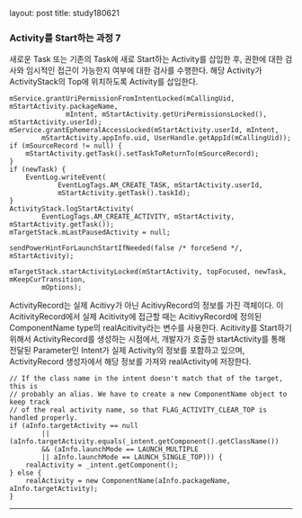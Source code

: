 
layout: post
title: study180621

<h3> Activity를 Start하는 과정 7</h3>

새로운 Task 또는 기존의 Task에 새로 Start하는 Activity를 삽입한 후, 권한에 대한 검사와 임시적인 접근이 가능한지 여부에 대한 검사를 수행한다.
해당 Activity가 ActivityStack의 Top에 위치하도록 Activity를 삽입한다.  

~~~
mService.grantUriPermissionFromIntentLocked(mCallingUid, mStartActivity.packageName,
              mIntent, mStartActivity.getUriPermissionsLocked(), mStartActivity.userId);
mService.grantEphemeralAccessLocked(mStartActivity.userId, mIntent,
        mStartActivity.appInfo.uid, UserHandle.getAppId(mCallingUid));
if (mSourceRecord != null) {
    mStartActivity.getTask().setTaskToReturnTo(mSourceRecord);
}
if (newTask) {
    EventLog.writeEvent(
            EventLogTags.AM_CREATE_TASK, mStartActivity.userId,
            mStartActivity.getTask().taskId);
}
ActivityStack.logStartActivity(
        EventLogTags.AM_CREATE_ACTIVITY, mStartActivity, mStartActivity.getTask());
mTargetStack.mLastPausedActivity = null;

sendPowerHintForLaunchStartIfNeeded(false /* forceSend */, mStartActivity);

mTargetStack.startActivityLocked(mStartActivity, topFocused, newTask, mKeepCurTransition,
        mOptions);
~~~

ActivityRecord는 실제 Acitivy가 아닌 AcitivyRecord의 정보를 가진 객체이다. 이 AcitivityRecord에서 실제 Acitivity에 접근할 때는 AcitivyRecord에 정의된 ComponentName type의 realAcitivity라는 변수를 사용한다. Acitivity를 Start하기 위해서 ActivityRecord를 생성하는 시점에서, 개발자가 호출한 startActivity를 통해 전달된 Parameter인 Intent가 실제 Activity의 정보를 포함하고 있으며, ActivityRecord 생성자에서 해당 정보를 가져와 realActivity에 저장한다.
~~~
// If the class name in the intent doesn't match that of the target, this is
// probably an alias. We have to create a new ComponentName object to keep track
// of the real activity name, so that FLAG_ACTIVITY_CLEAR_TOP is handled properly.
if (aInfo.targetActivity == null
        || (aInfo.targetActivity.equals(_intent.getComponent().getClassName())
        && (aInfo.launchMode == LAUNCH_MULTIPLE
        || aInfo.launchMode == LAUNCH_SINGLE_TOP))) {
    realActivity = _intent.getComponent();
} else {
    realActivity = new ComponentName(aInfo.packageName, aInfo.targetActivity);
}
~~~
* * *
